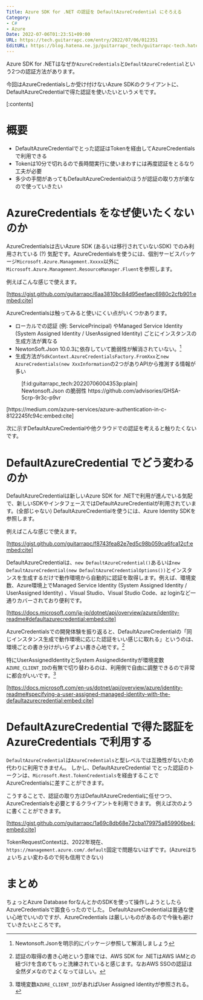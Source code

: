 ```yaml
---
Title: Azure SDK for .NET の認証を DefaultAzureCredential にそろえる
Category:
- C#
- Azure
Date: 2022-07-06T01:23:51+09:00
URL: https://tech.guitarrapc.com/entry/2022/07/06/012351
EditURL: https://blog.hatena.ne.jp/guitarrapc_tech/guitarrapc-tech.hatenablog.com/atom/entry/4207112889896462549
---
```


Azure SDK for .NETはなぜか`AzureCredentials`と`DefaultAzureCredential`という2つの認証方法があります。

今回はAzureCredentialsしか受け付けないAzure SDKのクライアントに、DefaultAzureCredentialで得た認証を使いたいというメモです。

[:contents]

# 概要

* DefaultAzureCredentialでとった認証はTokenを経由してAzureCredentialsで利用できる
* Tokenは10分で切れるので長時間実行に使いまわすには再度認証をとるなり工夫が必要
* 多少の手間があってもDefaultAzureCredentialのほうが認証の取り方が楽なので使っていきたい

# AzureCredentials をなぜ使いたくないのか

AzureCredentialsは古いAzure SDK (あるいは移行されていないSDK) でのみ利用されている (?) 気配です。AzureCredentialsを使うには、個別サービスパッケージ`Microsoft.Azure.Management.Xxxxx`以外に`Microsoft.Azure.Management.ResourceManager.Fluent`を参照します。

例えばこんな感じで使えます。

[https://gist.github.com/guitarrapc/6aa3810bc84d95eefaec6980c2cfb901:embed:cite]

AzureCredentialsは触ってみると使いにくい点がいくつかあります。

* ローカルでの認証 (例: ServicePrincipal) やManaged Service Identity (System Assigned Identity / UserAssigned Identity) ごとにインスタンスの生成方法が異なる
* NewtonSoft.Json 10.0.3に依存していて脆弱性が解消されていない。[^1]
* 生成方法が`SdkContext.AzureCredentialsFactory.FromXxx`と`new AzureCredentials(new XxxInformation`の2つがありAPIから推測する情報が多い

<figure class="figure-image figure-image-fotolife" title="Newtonsoft.Json の脆弱性 https://github.com/advisories/GHSA-5crp-9r3c-p9vr">[f:id:guitarrapc_tech:20220706004353p:plain]<figcaption>Newtonsoft.Json の脆弱性 https://github.com/advisories/GHSA-5crp-9r3c-p9vr</figcaption></figure>
[https://medium.com/azure-services/azure-authentication-in-c-8122245fc94c:embed:cite]

次に示すDefaultAzureCredentialや他クラウドでの認証を考えると触りたくないです。

# DefaultAzureCredential でどう変わるのか

DefaultAzureCredentialは新しいAzure SDK for .NETで利用が進んでいる気配で、新しいSDKやインタフェースではDefaultAzureCredentialが利用されています。(全部じゃない) DefaultAzureCredentialを使うには、Azure Identity SDKを参照します。

例えばこんな感じで使えます。

[https://gist.github.com/guitarrapc/f8743fea82e7ed5c98b059ca6fca12cf:embed:cite]

DefaultAzureCredentialは、`new DefaultAzureCredential()`あるいは`new DefaultAzureCredential(new DefaultAzureCredentialOptions())`とインスタンスを生成するだけで動作環境から自動的に認証を取得します。例えば、環境変数、Azure環境上でManaged Service Identity (System Assigned Identity / UserAssigned Identity) 、Visual Studio、Visual Studio Code、az loginなど一通りカバーされており便利です。

[https://docs.microsoft.com/ja-jp/dotnet/api/overview/azure/identity-readme#defaultazurecredential:embed:cite]

AzureCredentialsでの開発体験を振り返ると、DefaultAzureCredentialの「同じインスタンス生成で動作環境に応じた認証をいい感じに取れる」というのは、環境ごとの書き分けがいらずよい書き心地です。[^2]

特にUserAssignedIdentityとSystem AssignedIdentityが環境変数`AZURE_CLIENT_ID`の有無で切り替わるのは、利用側で自由に調整できるので非常に都合がいいです。[^3]

[https://docs.microsoft.com/en-us/dotnet/api/overview/azure/identity-readme#specifying-a-user-assigned-managed-identity-with-the-defaultazurecredential:embed:cite]



# DefaultAzureCredential で得た認証を AzureCredentials で利用する

`DefaultAzureCredential`は`AzureCredentials`と型レベルでは互換性がないため代わりに利用できません。
しかし、DefaultAzureCredential  でとった認証のトークンは、`Microsoft.Rest.TokenCredentials`を経由することでAzureCredentialsに差すことができます。

こうすることで、認証の取り方はDefaultAzureCredentialに任せつつ、AzureCredentialsを必要とするクライアントを利用できます。
例えば次のように書くことができます。

[https://gist.github.com/guitarrapc/1a69c8db68e72cba179975a859906be4:embed:cite]

TokenRequestContextは、2022年現在、`https://management.azure.com/.default`固定で問題ないはずです。(Azureはちょいちょい変わるので何も信用できない)

# まとめ

ちょっとAzure Database forなんとかのSDKを使って操作しようとしたらAzureCredentialsで面食らったのでした。
DefaultAzureCredentialは普通な使い心地でいいのですが、AzureCredentials  は厳しいものがあるので今後も避けていきたいところです。

[^1]: Newtonsoft.Jsonを明示的にパッケージ参照して解消しましょう
[^2]: 認証の取得の書き心地という意味では、AWS SDK for .NETはAWS IAMとの紐づけを含めてもっと洗練されていると感じます。なおAWS SSOの認証は全然ダメなのでよくなってほしい。
[^3]: 環境変数`AZURE_CLIENT_ID`があればUser Assigned Identityが参照される。
